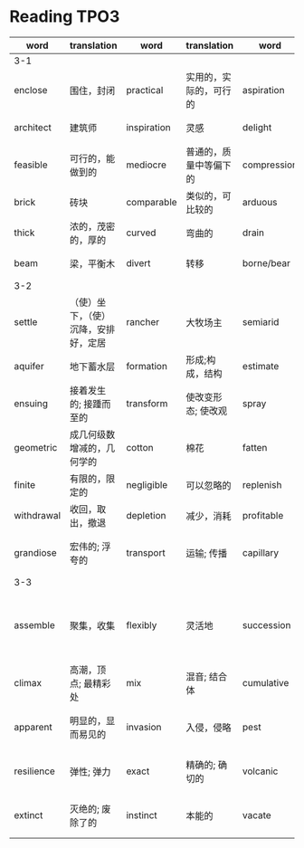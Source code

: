 # Reading TPO3

|word|translation|word|translation|word|translation|word|translation|
|---|---|---|---|---|---|---|---|
|3-1|
|enclose|围住，封闭|practical|实用的，实际的，可行的|aspiration|愿望，志向，抱负|mass|质量，一团，使聚集|
|architect|建筑师|inspiration|灵感|delight|高兴，喜悦|complement|补充，使完善|
|feasible|可行的，能做到的|mediocre|普通的，质量中等偏下的|compression|压紧，压缩|bend|弯曲，拐弯处|
|brick|砖块|comparable|类似的，可比较的|arduous|努力的，艰巨的|pile/piling|堆起，堆叠|
|thick|浓的，茂密的，厚的|curved|弯曲的|drain|排出，下水道|span|持续时间，跨度|
|beam|梁，平衡木|divert|转移|borne/bear|承受，背负|breakthroughs|突破点，重要发现|
|3-2|
|settle|（使）坐下，（使）沉降，安排好，定居|rancher|大牧场主|semiarid|半干旱的|wheat|小麦|
|aquifer|地下蓄水层|formation|形成;构成，结构|estimate|据估计|stretch|伸展; 拉紧; 绵延，延续|
|ensuing|接着发生的; 接踵而至的|transform|使改变形态; 使改观|spray|喷; 使飞溅|landscape|风景，景观|
|geometric|成几何级数增减的，几何学的|cotton|棉花|fatten|喂肥; 养肥|unprecedented|史无前例的，前所未有的|
|finite|有限的，限定的|negligible|可以忽略的|replenish|补充，重新装满|drastically|彻底地; 激烈地|
|withdrawal|收回，取出，撤退|depletion|减少，消耗|profitable|有利可图的，有益的|
|grandiose|宏伟的; 浮夸的|transport|运输; 传播|capillary|毛细管; 毛细血管|strain|品系，品种（动植物的）株系|
|3-3|
|assemble|聚集，收集|flexibly|灵活地|succession|继承人，继承权，[生]自然演替; 一系列，接连|pioneer|先驱; 开拓者|
|climax|高潮，顶点; 最精彩处|mix|混音; 结合体|cumulative|积累的，累计的; 渐增的|diversity|多样性，多元性|
|apparent|明显的，显而易见的|invasion|入侵，侵略|pest|讨厌的人或事; 害虫; 害鸟|alternatively|二者择一地; 要不然; 或者|
|resilience|弹性; 弹力|exact|精确的; 确切的|volcanic|火山的，猛烈的|pale|显得逊色，浅色的; 苍白的|
|extinct|灭绝的; 废除了的|instinct|本能的|vacate|搬出; 空出; 取消|intact|完整无缺的，未经触动的|